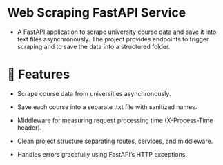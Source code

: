 # Web Scraping FastAPI Service

- A FastAPI application to scrape university course data and save it into text files asynchronously. The project provides endpoints to trigger scraping and to save the data into a structured folder.

# 🚀 Features

- Scrape course data from universities asynchronously.

- Save each course into a separate .txt file with sanitized names.

- Middleware for measuring request processing time (X-Process-Time header).

- Clean project structure separating routes, services, and middleware.

- Handles errors gracefully using FastAPI’s HTTP exceptions.
